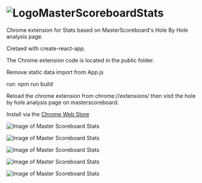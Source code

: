 # ![Logo](https://lh3.googleusercontent.com/8a9COxvqFQsDGWyWUV-TuUpnGe9IB-hm3_ruHBFYAknjS13pb3avmH4A74foK6I52Ql42m-M95Q=w128-h128-e365)MasterScoreboardStats
Chrome extension for Stats based on MasterScoreboard's Hole By Hole analysis page.

Cretaed with create-react-app.

The Chrome extension code is located in the public folder.

Remove static data import from App.js

run: npm run build

Reload the chrome extension from chrome://extensions/ then visit the hole by hole analysis page on masterscoreboard.

Install via the [Chrome Web Store](https://chrome.google.com/webstore/detail/hlncngpeimhikpknkmmmfenaidijlnma/publish-accepted)

![Image of Master Scoreboard Stats](https://lh3.googleusercontent.com/bUW39Z9TjpCKUfg6kZN7NetSP4CYBy2bTzytP3MTKZRgNnM4nBF5wt366whME1O8tooijsZjE-Q=w640-h400-e365)

![Image of Master Scoreboard Stats](https://lh3.googleusercontent.com/EppK-LOARhD-_C_4bst6foHpWM1W3NNl9I1Kexbe9-nOKiXJ3weXCyv5v520moyryR9_yoeh=w640-h400-e365)

![Image of Master Scoreboard Stats](https://lh3.googleusercontent.com/4st0WdjMpOvIULM7aQ8uMzTgbLV_PNzqldBCVl8XA9Rr4fe3onG1ukTQXd3iwsuWiK-rdidW6A=w640-h400-e365)

![Image of Master Scoreboard Stats](https://lh3.googleusercontent.com/0i3wwMluV2BhUxI1b2UY9ndbN-xHUKgw9PQd310aXNMnQ6HRNVXNYafi3A9n0uBx8-njbLOjPw=w640-h400-e365)

![Image of Master Scoreboard Stats](https://lh3.googleusercontent.com/esPwcKu8GR9EX3Q_K4KEkziSAxtWbz0Qg7iz3v0vDZ2kRr06PQUD9BYLyNJFomMeMMprHTKdHA=w640-h400-e365)

